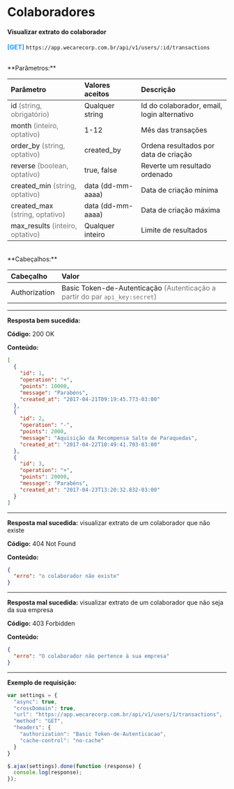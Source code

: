 # Colaboradores

#### Visualizar extrato do colaborador

<span style="color: #2196F3">**[GET]**</span> `https://app.wecarecorp.com.br/api/v1/users/:id/transactions`

<br>
**Parâmetros:**

|Parâmetro|Valores aceitos|Descrição|
|:--------|:----|:--------|
|id <span style="color: rgba(0, 0, 0, 0.54)">(string, obrigatório)</span> |Qualquer string|Id do colaborador, email, login alternativo|
|month <span style="color: rgba(0, 0, 0, 0.54)">(inteiro, optativo)</span>|1-12|Mês das transações|
|order_by <span style="color: rgba(0, 0, 0, 0.54)">(string, optativo)</span>|created_by|Ordena resultados por data de criação|
|reverse <span style="color: rgba(0, 0, 0, 0.54)">(boolean, optativo)</span>|true, false|Reverte um resultado ordenado|
|created_min <span style="color: rgba(0, 0, 0, 0.54)">(string, optativo)</span>|data (dd-mm-aaaa)|Data de criação mínima|
|created_max <span style="color: rgba(0, 0, 0, 0.54)">(string, optativo)</span>|data (dd-mm-aaaa)|Data de criação máxima|
|max_results <span style="color: rgba(0, 0, 0, 0.54)">(inteiro, optativo)</span>|Qualquer inteiro|Limite de resultados|

<br>
**Cabeçalhos:**

|Cabeçalho|Valor|
|:--------|:--------|
|Authorization|Basic Token-de-Autenticação <span style="color: rgba(0, 0, 0, 0.54)">(Autenticação a partir do par `api_key:secret`)</span>|

---

**Resposta bem sucedida:**

**Código:** 200 OK

**Conteúdo:**

```json
[
  {
    "id": 1,
    "operation": "+",
    "points": 10000,
    "message": "Parabéns",
    "created_at": "2017-04-21T09:19:45.773-03:00"
  },
  {
    "id": 2,
    "operation": "-",
    "points": 2000,
    "message": "Aquisição da Recompensa Salto de Paraquedas",
    "created_at": "2017-04-22T10:49:41.703-03:00"
  },
  {
    "id": 3,
    "operation": "+",
    "points": 20000,
    "message": "Parabéns",
    "created_at": "2017-04-23T13:20:32.832-03:00"
  }
]
```

---

**Resposta mal sucedida:** visualizar extrato de um colaborador que não existe

**Código:** 404 Not Found

**Conteúdo:**

```json
{
  "erro": "o colaborador não existe"
}
```

---

**Resposta mal sucedida:** visualizar extrato de um colaborador que não seja da sua empresa

**Código:** 403 Forbidden

**Conteúdo:**

```json
{
  "erro": "O colaborador não pertence à sua empresa"
}
```

---

**Exemplo de requisição:**

```javascript
var settings = {
  "async": true,
  "crossDomain": true,
  "url": "https://app.wecarecorp.com.br/api/v1/users/1/transactions",
  "method": "GET",
  "headers": {
    "authorization": "Basic Token-de-Autenticacao",
    "cache-control": "no-cache"
  }
}

$.ajax(settings).done(function (response) {
  console.log(response);
});
```